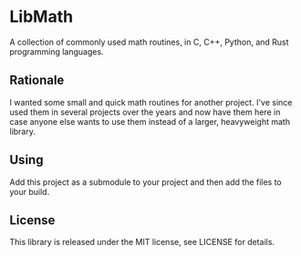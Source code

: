# LibMath
A collection of commonly used math routines, in C, C++, Python, and Rust programming languages.

## Rationale
I wanted some small and quick math routines for another project. I've since used them in several projects over the years and now have them here in case anyone else wants to use them instead of a larger, heavyweight math library.

## Using
Add this project as a submodule to your project and then add the files to your build.

## License
This library is released under the MIT license, see LICENSE for details.
